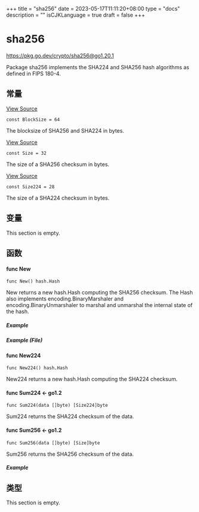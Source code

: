 +++
title = "sha256"
date = 2023-05-17T11:11:20+08:00
type = "docs"
description = ""
isCJKLanguage = true
draft = false
+++
# sha256

https://pkg.go.dev/crypto/sha256@go1.20.1



Package sha256 implements the SHA224 and SHA256 hash algorithms as defined in FIPS 180-4.















## 常量 

[View Source](https://cs.opensource.google/go/go/+/go1.20.1:src/crypto/sha256/sha256.go;l=29)

```
const BlockSize = 64
```

The blocksize of SHA256 and SHA224 in bytes.

[View Source](https://cs.opensource.google/go/go/+/go1.20.1:src/crypto/sha256/sha256.go;l=23)

```
const Size = 32
```

The size of a SHA256 checksum in bytes.

[View Source](https://cs.opensource.google/go/go/+/go1.20.1:src/crypto/sha256/sha256.go;l=26)

```
const Size224 = 28
```

The size of a SHA224 checksum in bytes.

## 变量

This section is empty.

## 函数

#### func New 

```
func New() hash.Hash
```

New returns a new hash.Hash computing the SHA256 checksum. The Hash also implements encoding.BinaryMarshaler and encoding.BinaryUnmarshaler to marshal and unmarshal the internal state of the hash.

##### Example

##### Example (File)

#### func New224 

```
func New224() hash.Hash
```

New224 returns a new hash.Hash computing the SHA224 checksum.

#### func Sum224  <- go1.2

```
func Sum224(data []byte) [Size224]byte
```

Sum224 returns the SHA224 checksum of the data.

#### func Sum256  <- go1.2

```
func Sum256(data []byte) [Size]byte
```

Sum256 returns the SHA256 checksum of the data.

##### Example

## 类型

This section is empty.